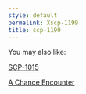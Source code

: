 ```yaml
---
style: default
permalink: Xscp-1199
title: scp-1199
---
```

You may also like:

[SCP-1015](http://scp-wiki.net/scp-1015)

[A Chance Encounter](http://scp-wiki.net/a-chance-encounter)
